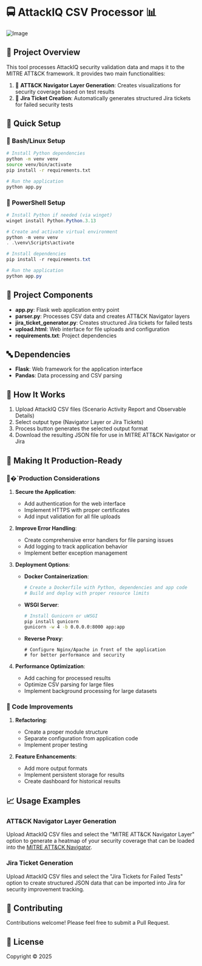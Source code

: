 # 🚍 AttackIQ CSV Processor 📊

![Image](https://github.com/user-attachments/assets/e9ec552c-2bc5-4396-ba62-68e90c246df9)

## 🌝 Project Overview

This tool processes AttackIQ security validation data and maps it to the MITRE ATT&CK framework. It provides two main functionalities:

1. 👩 **ATT&CK Navigator Layer Generation**: Creates visualizations for security coverage based on test results
2. 👮 **Jira Ticket Creation**: Automatically generates structured Jira tickets for failed security tests

## 💠 Quick Setup

### 🧧 Bash/Linux Setup

```bash
# Install Python dependencies
python -m venv venv
source venv/bin/activate
pip install -r requirements.txt

# Run the application
python app.py
```

### 🧢 PowerShell Setup

```powershell
# Install Python if needed (via winget)
winget install Python.Python.3.13

# Create and activate virtual environment
python -m venv venv
. .\venv\Scripts\activate

# Install dependencies
pip install -r requirements.txt

# Run the application
python app.py
```

## 🧩 Project Components

- **app.py**: Flask web application entry point
- **parser.py**: Processes CSV data and creates ATT&CK Navigator layers
- **jira_ticket_generator.py**: Creates structured Jira tickets for failed tests
- **upload.html**: Web interface for file uploads and configuration
- **requirements.txt**: Project dependencies

## 🔤 Dependencies

- **Flask**: Web framework for the application interface
- **Pandas**: Data processing and CSV parsing

## 🔐 How It Works

1. Upload AttackIQ CSV files (Scenario Activity Report and Observable Details)
2. Select output type (Navigator Layer or Jira Tickets)
3. Process button generates the selected output format
4. Download the resulting JSON file for use in MITRE ATT&CK Navigator or Jira

## 🔷 Making It Production-Ready

### 🎾�`Production Considerations

1. **Secure the Application**:
   - Add authentication for the web interface
   - Implement HTTPS with proper certificates
   - Add input validation for all file uploads

2. **Improve Error Handling**:
   - Create comprehensive error handlers for file parsing issues
   - Add logging to track application behavior
   - Implement better exception management

3. **Deployment Options**:
   - **Docker Containerization**:
     ```bash
     # Create a Dockerfile with Python, dependencies and app code
     # Build and deploy with proper resource limits
     ```
   - **WSGI Server**:
     ```bash
     # Install Gunicorn or uWSGI
     pip install gunicorn
     gunicorn -w 4 -b 0.0.0.0:8000 app:app
     ```
   - **Reverse Proxy**:
     ```
     # Configure Nginx/Apache in front of the application
     # for better performance and security
     ```

4. **Performance Optimization**:
   - Add caching for processed results
   - Optimize CSV parsing for large files
   - Implement background processing for large datasets

### 📘 Code Improvements

1. **Refactoring**:
   - Create a proper module structure
   - Separate configuration from application code
   - Implement proper testing

2. **Feature Enhancements**:
   - Add more output formats
   - Implement persistent storage for results
   - Create dashboard for historical results

## 📈 Usage Examples

### ATT&CK Navigator Layer Generation

Upload AttackIQ CSV files and select the "MITRE ATT&CK Navigator Layer" option to generate a heatmap of your security coverage that can be loaded into the [MITRE ATT&CK Navigator](https://mitre-attack.github.io/attack-navigator/).

### Jira Ticket Generation

Upload AttackIQ CSV files and select the "Jira Tickets for Failed Tests" option to create structured JSON data that can be imported into Jira for security improvement tracking.

## 🔩 Contributing

Contributions welcome! Please feel free to submit a Pull Request.

## 📘 License

Copyright © 2025


